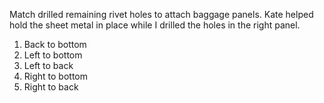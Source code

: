 Match drilled remaining rivet holes to attach baggage panels. Kate helped hold the sheet metal in place while I drilled the holes in the right panel.

1. Back to bottom
1. Left to bottom
1. Left to back
1. Right to bottom
1. Right to back
